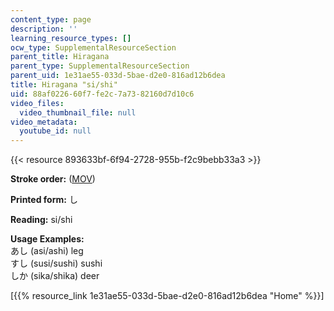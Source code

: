 ```yaml
---
content_type: page
description: ''
learning_resource_types: []
ocw_type: SupplementalResourceSection
parent_title: Hiragana
parent_type: SupplementalResourceSection
parent_uid: 1e31ae55-033d-5bae-d2e0-816ad12b6dea
title: Hiragana "si/shi"
uid: 88af0226-60f7-fe2c-7a73-82160d7d10c6
video_files:
  video_thumbnail_file: null
video_metadata:
  youtube_id: null
---
```


{{< resource 893633bf-6f94-2728-955b-f2c9bebb33a3 >}}

**Stroke order:** ([MOV](http://www.archive.org/download/MITRES21F.01S10_HIRAGANA_CHARACTERS/0423.mov))

**Printed form:** し

**Reading:** si/shi

**Usage Examples:**  
あし (asi/ashi) leg  
すし (susi/sushi) sushi  
しか (sika/shika) deer

  
\[{{% resource_link 1e31ae55-033d-5bae-d2e0-816ad12b6dea "Home" %}}\]